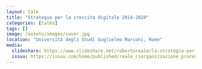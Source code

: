 ```yaml
---
layout: talk
title: "Strategia per la crescita digitale 2014-2020"
categories: [talks]
tags: []
image: /assets/images/cover.jpg
location: "Università degli Studi Guglielmo Marconi, Rome"
media:
  slideshare: https://www.slideshare.net/robertoreale/la-strategia-per-la-crescita-digitale-20142020-129637002
  issuu: https://issuu.com/home/published/reale_riorganizzazione_processi_acq
---
```

